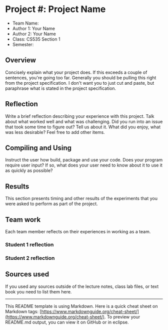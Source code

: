 # Project #: Project Name

* Team Name:
* Author 1: Your Name
* Author 2: Your Name
* Class: CS535 Section 1
* Semester: 

## Overview

Concisely explain what your project does. If this exceeds a couple of sentences, you're going
too far. Generally you should be pulling this right from the project specification. I don't
want you to just cut and paste, but paraphrase what is stated in the project specification.

## Reflection

Write a brief reflection describing your experience with this project.  Talk about
what worked well and what was challenging.  Did you run into an issue that took some time to
figure out? Tell us about it. What did you enjoy, what was less desirable? Feel free to add
other items.

## Compiling and Using

Instruct the user how build, package and use your code. Does your program require user input? If
so, what does your user need to know about it to use it as quickly as possible?

## Results 

This section presents timing and other results of the experiments that you were asked to perform
as part of the project.

## Team work	

Each team member reflects on their experiences in working as a team.

### Student 1 reflection
### Student 2 reflection

## Sources used

If you used any sources outside of the lecture notes, class lab files, or text book you need
to list them here.

----------
This README template is using Markdown. Here is a quick cheat sheet on Markdown tags:
[https://www.markdownguide.org/cheat-sheet/](https://www.markdownguide.org/cheat-sheet/).
To preview your README.md output, you can view it on GitHub or in eclipse.
